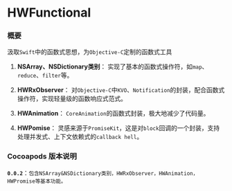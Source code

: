 # HWFunctional
### 概要
汲取```Swift```中的函数式思想，为```Objective-C```定制的函数式工具

1. **NSArray、NSDictionary类别**：
实现了基本的函数式操作符，如```map```、```reduce```、```filter```等。

2. **HWRxObserver**：
对```Objective-C```中```KVO```、```Notification```的封装，配合函数式操作符，实现轻量级的函数响应式范式。

3. **HWAnimation**：
```CoreAnimation```的函数式封装，极大地减少了代码量。

4. **HWPomise**：
灵感来源于```PromiseKit```，这是对```block```回调的一个封装，支持处理并发式、上下文依赖式的```callback hell```。


### Cocoapods 版本说明

**```0.0.2```**：```包含NSArray&NSDictionary类别，HWRxObserver，HWAnimation，HWPromise等基本功能。```
